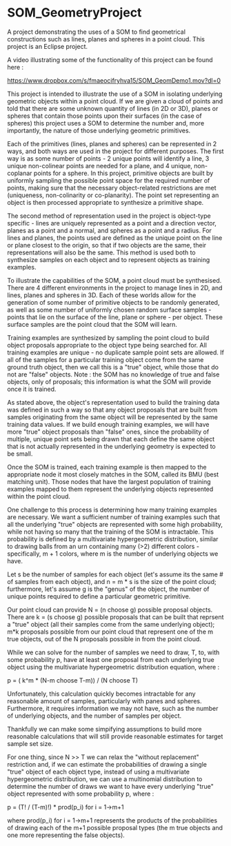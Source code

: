 # SOM_GeometryProject
A project demonstrating the uses of a SOM to find geometrical constructions such as lines, planes and spheres in a point cloud.  This project is an Eclipse project.

A video illustrating some of the functionality of this project can be found here : 

https://www.dropbox.com/s/fmaeocifryhva15/SOM_GeomDemo1.mov?dl=0


This project is intended to illustrate the use of a SOM in isolating underlying geometric objects within a point cloud.  If we are given a cloud of points and told that there are some unknown quantity of lines (in 2D or 3D), planes or spheres that contain those points upon their surfaces (in the case of spheres) this project uses a SOM to determine the number and, more importantly, the nature of those underlying geometric primitives.

Each of the primitives (lines, planes and spheres) can be represented in 2 ways, and both ways are used in the project for different purposes.  The first way is as some number of points - 2 unique points will identify a line, 3 unique non-colinear points are needed for a plane, and 4 unique, non-coplanar points for a sphere.  In this project, primitive objects are built by uniformly sampling the possible point space for the required number of points, making sure that the necessary object-related restrictions are met (uniqueness, non-colinarity or co-planarity).  The point set representing an object is then processed appropriate to synthesize a primitive shape.

The second method of representation used in the project is object-type specific - lines are uniquely represented as a point and a direction vector, planes as a point and a normal, and spheres as a point and a radius.  For lines and planes, the points used are defined as the unique point on the line or plane closest to the origin, so that if two objects are the same, their representations will also be the same.  This method is used both to synthesize samples on each object and to represent objects as training examples.

To illustrate the capabilities of the SOM, a point cloud must be synthesised.  There are 4 different environments in the project to manage lines in 2D, and lines, planes and spheres in 3D.  Each of these worlds allow for the generation of some number of primitive objects to be randomly generated, as well as some number of uniformly chosen random surface samples - points that lie on the surface of the line, plane or sphere - per object.  These surface samples are the point cloud that the SOM will learn.   

Training examples are synthesized by sampling the point cloud to build object proposals appropriate to the object type being searched for.  All training examples are unique - no duplicate sample point sets are allowed.  If all of the samples for a particular training object come from the same ground truth object, then we call this is a "true" object, while those that do not are "false" objects.  Note : the SOM has no knowledge of true and false objects, only of proposals; this information is what the SOM will provide once it is trained.

As stated above, the object's representation used to build the training data was defined in such a way so that any object proposals that are built from samples originating from the same object will be represented by the same training data values.  If we build enough training examples, we will have more "true" object proposals than "false" ones, since the probability of multiple, unique point sets being drawn that each define the same object that is not actually represented in the underlying geometry is expected to be small.  

Once the SOM is trained, each training example is then mapped to the appropriate node it most closely matches in the SOM, called its BMU (best matching unit).  Those nodes that have the largest population of training examples mapped to them represent the underlying objects represented within the point cloud.

One challenge to this process is determining how many training examples are necessary.  We want a sufficient number of training examples such that all the underlying "true" objects are represented with some high probability, while not having so many that the training of the SOM is intractable.  This probability is defined by a multivariate hypergeometric distribution, similar to drawing balls from an urn containing many (>2) different colors - specifically, m + 1 colors, where m is the number of underlying objects we have. 

Let s be the number of samples for each object (let's assume its the same # of samples from each object), and n = m * s is the size of the point cloud; furthermore, let's assume g is the "genus" of the object, the number of unique points required to define a particular geometric primitive. 

Our point cloud can provide N = (n choose g) possible proposal objects. There are k = (s choose g) possible proposals that can be built that reprsent a "true" object (all their samples come from the same underlying object); m*k proposals possible from our point cloud that represent one of the m true objects, out of the N proposals possible in from the point cloud.

While we can solve for the number of samples we need to draw, T, to, with some probability p, have at least one proposal from each underlying true object using the multivariate hypergeometric distribution equation, where : 

p = ( k^m * (N-m  choose T-m)) / (N choose T)

Unfortunately, this calculation quickly becomes intractable for any reasonable amount of samples, particularly with panes and spheres.  Furthermore, it requires information we may not have, such as the number of underlying objects, and the number of samples per object.  

Thankfully we can make some simpifying assumptions to build more reasonable calculations that will still provide reasonable estimates for target sample set size.

For one thing, since N >> T we can relax the "without replacement" restriction and, if we can estimate the probabilities of drawing a single "true" object of each object type, instead of using a multivariate hypergeometric distribution, we can use a multinomial distribution to determine the number of draws we want to have every underlying "true" object represented with some probability p, where : 

p  = (T! / (T-m)!) * prod(p_i)  for i = 1->m+1 

where prod(p_i)  for i = 1->m+1  represents the products of the probabilities of drawing each of the m+1 possible proposal types (the m true objects and one more representing the false objects).




